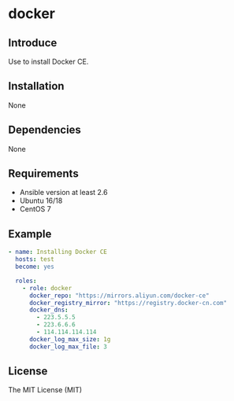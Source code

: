 # docker

## Introduce

Use to install Docker CE.

## Installation

None

## Dependencies

None

## Requirements

* Ansible version at least 2.6
* Ubuntu 16/18
* CentOS 7

## Example

```yaml
- name: Installing Docker CE
  hosts: test
  become: yes

  roles:
    - role: docker
      docker_repo: "https://mirrors.aliyun.com/docker-ce"
      docker_registry_mirror: "https://registry.docker-cn.com"
      docker_dns:
        - 223.5.5.5
        - 223.6.6.6
        - 114.114.114.114
      docker_log_max_size: 1g
      docker_log_max_file: 3
```

## License

The MIT License (MIT)
